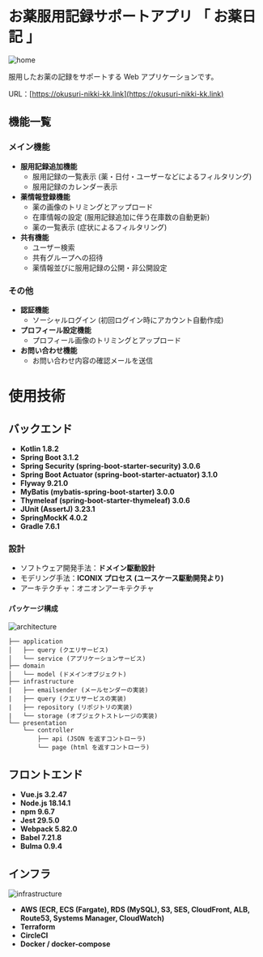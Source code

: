 # お薬服用記録サポートアプリ 「 お薬日記 」

![home](https://github.com/hiroe-mkk/medicine-diary-webapp/assets/145527696/0bd7a76b-c023-40a7-a431-a5577c763f53)

服用したお薬の記録をサポートする Web アプリケーションです。

URL：[https://okusuri-nikki-kk.link](https://okusuri-nikki-kk.link)

## 機能一覧

### メイン機能

- **服用記録追加機能**
  - 服用記録の一覧表示 (薬・日付・ユーザーなどによるフィルタリング)
  - 服用記録のカレンダー表示
- **薬情報登録機能**
  - 薬の画像のトリミングとアップロード
  - 在庫情報の設定 (服用記録追加に伴う在庫数の自動更新)
  - 薬の一覧表示 (症状によるフィルタリング)
- **共有機能**
  - ユーザー検索
  - 共有グループへの招待
  - 薬情報並びに服用記録の公開・非公開設定

### その他

- **認証機能**
  - ソーシャルログイン (初回ログイン時にアカウント自動作成)
- **プロフィール設定機能**
  - プロフィール画像のトリミングとアップロード
- **お問い合わせ機能**
  - お問い合わせ内容の確認メールを送信

# 使用技術

## バックエンド

- **Kotlin 1.8.2**
- **Spring Boot 3.1.2**
- **Spring Security (spring-boot-starter-security) 3.0.6**
- **Spring Boot Actuator (spring-boot-starter-actuator) 3.1.0**
- **Flyway 9.21.0**
- **MyBatis (mybatis-spring-boot-starter) 3.0.0**
- **Thymeleaf (spring-boot-starter-thymeleaf) 3.0.6**
- **JUnit (AssertJ) 3.23.1**
- **SpringMockK 4.0.2**
- **Gradle 7.6.1**

### 設計

- ソフトウェア開発手法：**ドメイン駆動設計**
- モデリング手法：**ICONIX プロセス (ユースケース駆動開発より)**
- アーキテクチャ：オニオンアーキテクチャ

#### パッケージ構成

![architecture](https://github.com/hiroe-mkk/medicine-diary-webapp/assets/145527696/994ac768-92e2-4cb3-8908-8e24e8166d1e)

```
├── application
│   ├── query (クエリサービス)
│   └── service (アプリケーションサービス)
├── domain
│   └── model (ドメインオブジェクト)
├── infrastructure
|   ├── emailsender (メールセンダーの実装)
|   ├── query (クエリサービスの実装)
|   ├── repository (リポジトリの実装)
|   └── storage (オブジェクトストレージの実装)
└── presentation
    └── controller
        ├── api (JSON を返すコントローラ)
        └── page (html を返すコントローラ)
```

## フロントエンド

- **Vue.js 3.2.47**
- **Node.js 18.14.1**
- **npm 9.6.7**
- **Jest 29.5.0**
- **Webpack 5.82.0**
- **Babel 7.21.8**
- **Bulma 0.9.4**

## インフラ

![infrastructure](https://github.com/hiroe-mkk/medicine-diary-webapp/assets/145527696/68720d26-58b6-484f-8156-a9ee8d7a992d)

- **AWS (ECR, ECS (Fargate), RDS (MySQL), S3, SES, CloudFront, ALB, Route53, Systems Manager, CloudWatch)**
- **Terraform**
- **CircleCI**
- **Docker / docker-compose**
